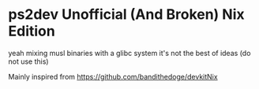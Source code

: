 # ps2dev Unofficial (And Broken) Nix Edition

yeah mixing musl binaries with a glibc system it's not the best of ideas (do not use this)

Mainly inspired from https://github.com/bandithedoge/devkitNix
